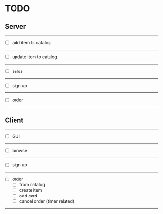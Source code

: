 # TODO

## Server
---------------------

- [ ] add item to catalog
---------------------
- [ ] update item to catalog
---------------------
- [ ] sales
---------------------
- [ ] sign up
---------------------
- [ ] order
---------------------

## Client

---------------------
- [ ] GUI
---------------------
- [ ] browse
---------------------
- [ ] sign up
---------------------
- [ ] order
  - [ ] from catalog
  - [ ] create item
  - [ ] add card
  - [ ] cancel order (timer related)
---------------------
